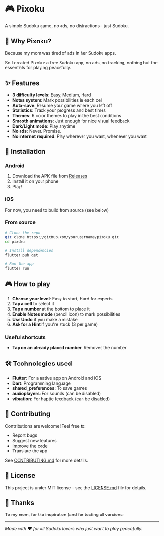 # 🎮 Pixoku

A simple Sudoku game, no ads, no distractions - just Sudoku.

## 🎯 Why Pixoku?

Because my mom was tired of ads in her Sudoku apps.

So I created Pixoku: a free Sudoku app, no ads, no tracking, nothing but the essentials for playing peacefully.

## ✨ Features

- **3 difficulty levels**: Easy, Medium, Hard
- **Notes system**: Mark possibilities in each cell
- **Auto-save**: Resume your game where you left off
- **Statistics**: Track your progress and best times
- **Themes**: 6 color themes to play in the best conditions
- **Smooth animations**: Just enough for nice visual feedback
- **Dark/Light mode**: Play anytime
- **No ads**: Never. Promise.
- **No internet required**: Play wherever you want, whenever you want

## 📱 Installation

### Android
1. Download the APK file from [Releases](https://github.com/yourusername/pixoku/releases)
2. Install it on your phone
3. Play!

### iOS
For now, you need to build from source (see below)

### From source

```bash
# Clone the repo
git clone https://github.com/yourusername/pixoku.git
cd pixoku

# Install dependencies
flutter pub get

# Run the app
flutter run
```

## 🎮 How to play

1. **Choose your level**: Easy to start, Hard for experts
2. **Tap a cell** to select it
3. **Tap a number** at the bottom to place it
4. **Enable Notes mode** (pencil icon) to mark possibilities
5. **Use Undo** if you make a mistake
6. **Ask for a Hint** if you're stuck (3 per game)

### Useful shortcuts
- **Tap on an already placed number**: Removes the number

## 🛠️ Technologies used

- **Flutter**: For a native app on Android and iOS
- **Dart**: Programming language
- **shared_preferences**: To save games
- **audioplayers**: For sounds (can be disabled)
- **vibration**: For haptic feedback (can be disabled)

## 🤝 Contributing

Contributions are welcome! Feel free to:
- Report bugs
- Suggest new features
- Improve the code
- Translate the app

See [CONTRIBUTING.md](CONTRIBUTING.md) for more details.

## 📝 License

This project is under MIT license - see the [LICENSE.md](LICENSE.md) file for details.

## 💝 Thanks

To my mom, for the inspiration (and for testing all versions)

---

*Made with ❤️ for all Sudoku lovers who just want to play peacefully.*
